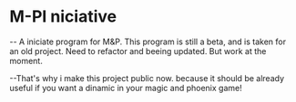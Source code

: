 # M-PI niciative

-- A iniciate program for M&amp;P. This program is still a beta, and is taken for an old project. Need to refactor and beeing updated. But work at the moment.

--That's why i make this project public now. because it should be already useful if you want a dinamic in your magic and phoenix game!

